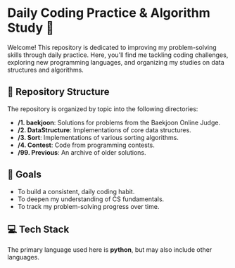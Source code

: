 # Daily Coding Practice & Algorithm Study 🚀

Welcome! This repository is dedicated to improving my problem-solving skills through daily practice. Here, you'll find me tackling coding challenges, exploring new programming languages, and organizing my studies on data structures and algorithms.
## 📂 Repository Structure

The repository is organized by topic into the following directories:

-   **/1. baekjoon**: Solutions for problems from the Baekjoon Online Judge.
-   **/2. DataStructure**: Implementations of core data structures.
-   **/3. Sort**: Implementations of various sorting algorithms.
-   **/4. Contest**: Code from programming contests.
-   **/99. Previous**: An archive of older solutions.

## 🎯 Goals

-   To build a consistent, daily coding habit.
-   To deepen my understanding of CS fundamentals.
-   To track my problem-solving progress over time.

## 💻 Tech Stack

The primary language used here is **python**, but may also include other languages.
